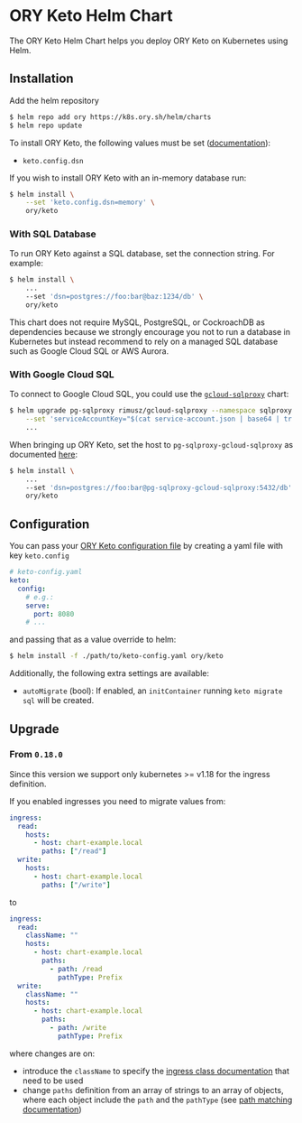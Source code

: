 # ORY Keto Helm Chart

The ORY Keto Helm Chart helps you deploy ORY Keto on Kubernetes using Helm.

## Installation

Add the helm repository

```bash
$ helm repo add ory https://k8s.ory.sh/helm/charts
$ helm repo update
```

To install ORY Keto, the following values must be set
([documentation](https://www.ory.sh/keto/docs/reference/configuration)):

- `keto.config.dsn`

If you wish to install ORY Keto with an in-memory database run:

```bash
$ helm install \
    --set 'keto.config.dsn=memory' \
    ory/keto
```

### With SQL Database

To run ORY Keto against a SQL database, set the connection string. For example:

```bash
$ helm install \
    ...
    --set 'dsn=postgres://foo:bar@baz:1234/db' \
    ory/keto
```

This chart does not require MySQL, PostgreSQL, or CockroachDB as dependencies
because we strongly encourage you not to run a database in Kubernetes but
instead recommend to rely on a managed SQL database such as Google Cloud SQL or
AWS Aurora.

### With Google Cloud SQL

To connect to Google Cloud SQL, you could use the
[`gcloud-sqlproxy`](https://github.com/rimusz/charts/tree/master/stable/gcloud-sqlproxy)
chart:

```bash
$ helm upgrade pg-sqlproxy rimusz/gcloud-sqlproxy --namespace sqlproxy \
    --set 'serviceAccountKey="$(cat service-account.json | base64 | tr -d '\n')"' \
    ...
```

When bringing up ORY Keto, set the host to `pg-sqlproxy-gcloud-sqlproxy` as
documented
[here](https://github.com/rimusz/charts/tree/master/stable/gcloud-sqlproxy#installing-the-chart):

```bash
$ helm install \
    ...
    --set 'dsn=postgres://foo:bar@pg-sqlproxy-gcloud-sqlproxy:5432/db' \
    ory/keto
```

## Configuration

You can pass your
[ORY Keto configuration file](https://www.ory.sh/keto/docs/reference/configuration)
by creating a yaml file with key `keto.config`

```yaml
# keto-config.yaml
keto:
  config:
    # e.g.:
    serve:
      port: 8080
    # ...
```

and passing that as a value override to helm:

```bash
$ helm install -f ./path/to/keto-config.yaml ory/keto
```

Additionally, the following extra settings are available:

- `autoMigrate` (bool): If enabled, an `initContainer` running
  `keto migrate sql` will be created.

## Upgrade

### From `0.18.0`

Since this version we support only kubernetes >= v1.18 for the ingress
definition.

If you enabled ingresses you need to migrate values from:

```yaml
ingress:
  read:
    hosts:
      - host: chart-example.local
        paths: ["/read"]
  write:
    hosts:
      - host: chart-example.local
        paths: ["/write"]
```

to

```yaml
ingress:
  read:
    className: ""
    hosts:
      - host: chart-example.local
        paths:
          - path: /read
            pathType: Prefix
  write:
    className: ""
    hosts:
      - host: chart-example.local
        paths:
          - path: /write
            pathType: Prefix
```

where changes are on:

- introduce the `className` to specify the
  [ingress class documentation](https://kubernetes.io/blog/2020/04/02/improvements-to-the-ingress-api-in-kubernetes-1.18/#extended-configuration-with-ingress-classes)
  that need to be used
- change `paths` definition from an array of strings to an array of objects,
  where each object include the `path` and the `pathType` (see
  [path matching documentation](https://kubernetes.io/blog/2020/04/02/improvements-to-the-ingress-api-in-kubernetes-1.18/#better-path-matching-with-path-types))
